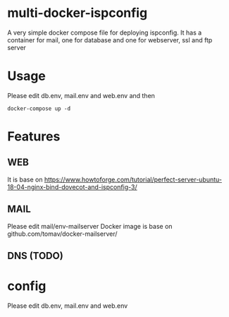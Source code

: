 # multi-docker-ispconfig
A very simple docker compose file for deploying ispconfig. It has a container for mail, one for database and one for webserver, ssl and ftp server

# Usage
Please edit db.env, mail.env and web.env and then
```
docker-compose up -d
```

# Features
## WEB
It is base on https://www.howtoforge.com/tutorial/perfect-server-ubuntu-18-04-nginx-bind-dovecot-and-ispconfig-3/
## MAIL
Please edit mail/env-mailserver
Docker image is base on github.com/tomav/docker-mailserver/
## DNS (TODO)


# config
Please edit db.env, mail.env and web.env

